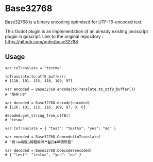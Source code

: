 # Base32768
Base32768 is a binary encoding optimised for UTF-16-encoded text. 

This Godot plugin is an implementation of an already existing javascript plugin in gdscript. 
Link to the original repository : https://github.com/qntm/base32768

## Usage

```gdscript
var toTranslate = "testma"

toTranslate.to_utf8_buffer()
# [116, 101, 115, 116, 109, 97]

var encoded = Base32768.encode(toTranslate.to_utf8_buffer())
# "悒茽㇌Ɵ"

var decoded = Base32768.decode(encoded)
# [116, 101, 115, 116, 109, 97, 0, 0]

decoded.get_string_from_utf8()
# "tesma"
```
```gdscript
var toTranslate = { "test": "testma", "yes": "no" }

var encoded = Base32768.Oencode(toTranslate)
# "揥☽Ⰾ嶢㠑ݩ輪駔崐滫ᄤ䷶凹⚈暤铏㝅䖿"

var decoded = Base32768.Odecode(encoded)
# { "test": "testma", "yes": "no" }
```
